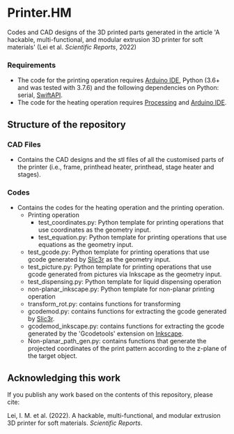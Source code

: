 # Printer.HM

Codes and CAD designs of the 3D printed parts generated in the article 'A hackable, multi-functional, and modular extrusion 3D printer for soft materials' (Lei et al. _Scientific Reports_, 2022)

### Requirements 
- The code for the printing operation requires [Arduino IDE](https://www.arduino.cc/en/software), Python (3.6+ and was tested with 3.7.6) and the following dependencies on Python: serial, [SwiftAPI](https://github.com/uArm-Developer/uArm-Python-SDK).
- The code for the heating operation requires [Processing](https://processing.org/download) and [Arduino IDE](https://www.arduino.cc/en/software). 

## Structure of the repository
### CAD Files
- Contains the CAD designs and the stl files of all the customised parts of the printer (i.e., frame, printhead heater, printhead, stage heater and stages).

### Codes 
- Contains the codes for the heating operation and the printing operation. 
  - Printing operation
    - test_coordinates.py: Python template for printing operations that use coordinates as the geometry input. 
    - test_equation.py: Python template for printing operations that use equations as the geometry input. 
  - test_gcode.py: Python template for printing operations that use gcode generated by [Slic3r](https://slic3r.org/) as the geometry input. 
  - test_picture.py: Python template for printing operations that use gcode generated from pictures via Inkscape as the geometry input. 
  - test_dispensing.py: Python template for liquid dispensing operation 
  - non-planar_inkscape.py: Python template for non-planar printing operation 
  - transform_rot.py: contains functions for transforming 
  - gcodemod.py: contains functions for extracting the gcode generated by [Slic3r](https://slic3r.org/). 
  - gcodemod_inkscape.py: contains functions for extracting the gcode generated by the 'Gcodetools' extension on [Inkscape](https://inkscape.org/). 
  - Non-planar_path_gen.py: contains functions that generate the projected coordinates of the print pattern according to the z-plane of the target object.

## Acknowledging this work
If you publish any work based on the contents of this repository, please cite:

Lei, I. M. et al. (2022). A hackable, multi-functional, and modular extrusion 3D printer for soft materials. _Scientific Reports_. 

